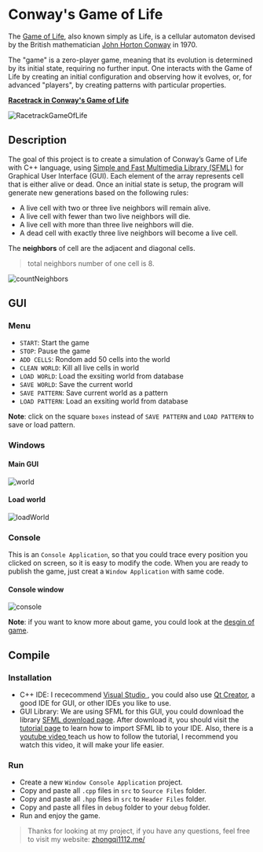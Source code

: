 # Conway's Game of Life

The [Game of Life](https://en.wikipedia.org/wiki/Conway%27s_Game_of_Life), also known simply as Life, is a cellular automaton devised by the British mathematician [John Horton Conway](https://en.wikipedia.org/wiki/John_Horton_Conway) in 1970.

The "game" is a zero-player game, meaning that its evolution is determined by its initial state, requiring no further input. One interacts with the Game of Life by creating an initial configuration and observing how it evolves, or, for advanced "players", by creating patterns with particular properties.

**[Racetrack in Conway's Game of Life](https://en.wikipedia.org/wiki/File:Colour_coded_racetrack.gif)**

![RacetrackGameOfLife](./images/Color_coded_racetrack_large_channel.gif)

## Description

The goal of this project is to create a simulation of Conway’s Game of Life with C++ language, using [Simple and Fast Multimedia Library (SFML)](https://www.sfml-dev.org/) for Graphical User Interface (GUI). Each element of the array represents cell that is either alive or dead. Once an initial state is setup, the program will generate new generations based on the following rules:

- A live cell with two or three live neighbors will remain alive.
- A live cell with fewer than two live neighbors will die.
- A live cell with more than three live neighbors will die.
- A dead cell with exactly three live neighbors will become a live cell.

The **neighbors** of cell are the adjacent and diagonal cells. 
> total neighbors number of one cell is 8.

![countNeighbors](./images/blinker.png)

## GUI

### Menu

- `START`: Start the game
- `STOP`: Pause the game
- `ADD CELLS`: Rondom add 50 cells into the world
- `CLEAN WORLD`: Kill all live cells in world
- `LOAD WORLD`: Load the exsiting world from database
- `SAVE WORLD`: Save the current world
- `SAVE PATTERN`: Save current world as a pattern
- `LOAD PATTERN`: Load an exsiting world from database

**Note**: click on the square `boxes` instead of `SAVE PATTERN` and `LOAD PATTERN` to save or load pattern.

### Windows

#### Main GUI

![world](./images/window.JPG)

#### Load world

![loadWorld](./images/world.JPG)


### Console

This is an `Console Application`, so that you could trace every position you clicked on screen, so it is easy to modify the code. When you are ready to publish the game, just creat a `Window Application` with same code.

#### Console window

![console](./images/console.JPG)

**Note**: if you want to know more about game, you could look at the [desgin of game](./docs/description.pdf).

## Compile

### Installation

- C++ IDE: I rececommend [Visual Studio ](https://visualstudio.microsoft.com/vs/), you could also use [Qt Creator](https://www.qt.io/), a good IDE for GUI, or other IDEs you like to use.
- GUI Library: We are using SFML for this GUI, you could download the library [SFML download page](https://www.sfml-dev.org/download.php). After download it, you should visit the [tutorial page](https://www.sfml-dev.org/learn.php) to learn how to import SFML lib to your IDE. 
Also, there is a [youtube video ](https://www.youtube.com/watch?v=axIgxBQVBg0) teach us how to follow the tutorial, I recommend you watch this video, it will make your life easier.

### Run

- Create a new `Window Console Application` project.
- Copy and paste all `.cpp` files in `src` to `Source Files` folder.
- Copy and paste all `.hpp` files in `src` to `Header Files` folder.
- Copy and paste all files in `debug` folder to your `debug` folder.
- Run and enjoy the game.

> Thanks for looking at my project, if you have any questions, feel free to visit my website: [zhongqi1112.me/](http://zhongqi1112.me/)
